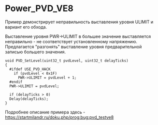 ﻿# Power_PVD_VE8

Пример демонстрирует неправильность выставления уровня ULIMIT и вариант его обхода.

Выставление уровня PWR->ULIMIT в большее значение выставляется неправильно - не соответствует установленному напряжению. Предлагается "разгонять" выставление уровня предварительной записью большего значения.

    void PVD_SetLevel(uint32_t pvdLevel, uint32_t delayTicks)
    {
      #ifdef USE_PVD_HACK  
        if (pvdLevel < 0x1F)
          PWR->ULIMIT = pvdLevel + 1;
      #endif
      PWR->ULIMIT = pvdLevel;
    
      if (delayTicks > 0)  
      Delay(delayTicks);  
    }

Подробнее описание примера здесь - https://startmilandr.ru/doku.php/prog:bug:pvd_testve8
